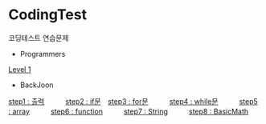 # CodingTest
코딩테스트 연습문제

  * Programmers
  
  [Level 1](https://github.com/YJun1364/CodingTest/tree/main/programmers/step1)
  
  
  * BackJoon
  
[step1 : 출력](https://github.com/YJun1364/CodingTest/tree/main/backJoon/step1_print)　　　[step2 : if문](https://github.com/YJun1364/CodingTest/tree/main/backJoon/step2_if)　[step3 : for문](https://github.com/YJun1364/CodingTest/tree/main/backJoon/step3_for)　　　[step4 : while문](https://github.com/YJun1364/CodingTest/tree/main/backJoon/step4_while)　　　[step5 : array](https://github.com/YJun1364/CodingTest/tree/main/backJoon/step5_array)　　　[step6 : function](https://github.com/YJun1364/CodingTest/tree/main/backJoon/step6_function)　　　[step7 : String](https://github.com/YJun1364/CodingTest/tree/main/backJoon/step7_String)　　　[step8 : BasicMath](https://github.com/YJun1364/CodingTest/tree/main/backJoon/step8_BasicMath)
